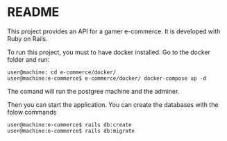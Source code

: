 # README

This project provides an API for a gamer e-commerce. It is developed with Ruby on Rails. 

To run this project, you must to have docker installed. Go to the docker folder and run: 

```
user@machine: cd e-commerce/docker/
user@machine:e-commerce$ e-commerce/docker/ docker-compose up -d 
```
The comand will run the postgree machine and the adminer. 

Then you can start the application. You can create the databases with the folow commands

```
user@machine:e-commerce$ rails db:create
user@machine:e-commerce$ rails db:migrate
```

